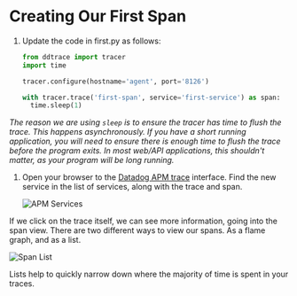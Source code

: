 # Creating Our First Span

1.  Update the code in first.py as follows:

    ```python
    from ddtrace import tracer
    import time

    tracer.configure(hostname='agent', port='8126')

    with tracer.trace('first-span', service='first-service') as span:
      time.sleep(1)
    ```

  *The reason we are using `sleep` is to ensure the tracer has time to flush the trace. This happens asynchronously. If you have a short running application, you will need to ensure there is enough time to flush the trace before the program exits. In most web/API applications, this shouldn't matter, as your program will be long running.*

1.  Open your browser to the <a href="https://app.datadoghq.com/apm/services" target="_datadog">Datadog APM trace</a> interface. Find the new service in the list of services, along with the trace and span.
  
    ![APM Services](/technovangelist/scenarios/apmintro1/assets/services.png)

If we click on the trace itself, we can see more information, going into the span view. There are two different ways to view our spans. As a flame graph, and as a list.

   ![Span List](/technovangelist/scenarios/apmintro1/assets/span-list.png)

Lists help to quickly narrow down where the majority of time is spent in your traces.


